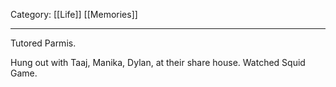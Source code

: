 Category: [[Life]] [[Memories]]
___
Tutored Parmis. 

Hung out with Taaj, Manika, Dylan, at their share house. Watched Squid Game. 


